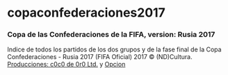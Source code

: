 # copaconfederaciones2017

### Copa de las Confederaciones de la FIFA, version: Rusia 2017

Indice de todos los partidos de los dos grupos y de la fase final de la Copa Confederaciones - Rusia 2017 (FIFA Oficial)
2017 &copy; (ND)Cultura. [Producciones: c0c0 de 0r0 Ltd.](http://c0c0de0r0producciones.tk) y [Opcion](http://noalasador.tk)
